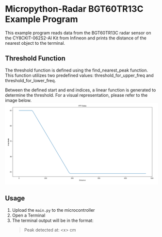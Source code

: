 # Micropython-Radar BGT60TR13C Example Program
This example program reads data from the BGT60TR13C radar sensor on the CY8CKIT-062S2-AI Kit from Infineon and prints the distance of the nearest object to the terminal.

## Threshold Function
The threshold function is defined using the find_nearest_peak function.  
This function utilizes two predefined values: threshold_for_upper_freq and threshold_for_lower_freq. 

Between the defined start and end indices, a linear function is generated to determine the threshold. For a visual representation, please refer to the image below.
![Threshold function](threshold_function.png)

## Usage
1) Upload the ```main.py``` to the microcontroller
2) Open a Terminal
3) The terminal output will be in the format: 
    >Peak detected at: \<x> cm